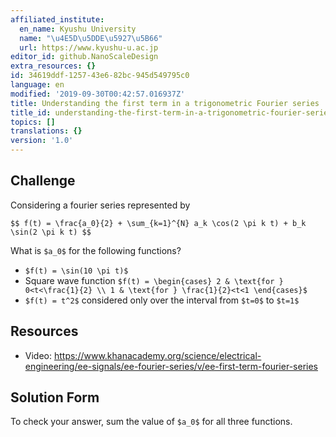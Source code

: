 ```yaml
---
affiliated_institute:
  en_name: Kyushu University
  name: "\u4E5D\u5DDE\u5927\u5B66"
  url: https://www.kyushu-u.ac.jp
editor_id: github.NanoScaleDesign
extra_resources: {}
id: 34619ddf-1257-43e6-82bc-945d549795c0
language: en
modified: '2019-09-30T00:42:57.016937Z'
title: Understanding the first term in a trigonometric Fourier series
title_id: understanding-the-first-term-in-a-trigonometric-fourier-series
topics: []
translations: {}
version: '1.0'
---
```


## Challenge
Considering a fourier series represented by

`$$ f(t) = \frac{a_0}{2} + \sum_{k=1}^{N} a_k \cos(2 \pi k t) + b_k \sin(2 \pi k t) $$`

What is `$a_0$` for the following functions?

- `$f(t) = \sin(10 \pi t)$`
- Square wave function `$f(t) = \begin{cases} 2 & \text{for } 0<t<\frac{1}{2} \\ 1 & \text{for } \frac{1}{2}<t<1 \end{cases}$`
- `$f(t) = t^2$` considered only over the interval from `$t=0$` to `$t=1$`


## Resources
- Video: https://www.khanacademy.org/science/electrical-engineering/ee-signals/ee-fourier-series/v/ee-first-term-fourier-series


## Solution Form
To check your answer, sum the value of `$a_0$` for all three functions.


